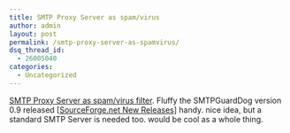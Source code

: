 ```yaml
---
title: SMTP Proxy Server as spam/virus
author: admin
layout: post
permalink: /smtp-proxy-server-as-spamvirus/
dsq_thread_id:
  - 26005040
categories:
  - Uncategorized
---
```

[SMTP Proxy Server as spam/virus filter][1]. Fluffy the SMTPGuardDog version 0.9 released [[SourceForge.net New Releases][2]] handy. nice idea, but a standard SMTP Server is needed too. would be cool as a whole thing.

 [1]: http://sourceforge.net/project/showfiles.php?group_id=75935
 [2]: http://sourceforge.net
